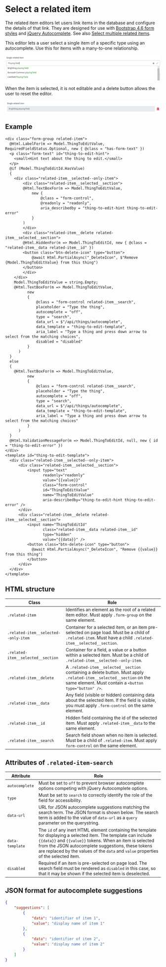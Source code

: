 # Select a related item

The related item editors let users link items in the database and configure the details of that link. They are designed for use with [Bootstrap 4.6 form styles](https://getbootstrap.com/docs/4.6/components/forms/) and [jQuery Autocomplete](https://github.com/devbridge/jQuery-Autocomplete). See also [Select multiple related items](RelatedItems.md).

This editor lets a user select a single item of a specific type using an autocomplete. Use this for items with a many-to-one relationship.

![Selecting a single related item from a list](images/related-item-selecting.png)

When the item is selected, it is not editable and a delete button allows the user to reset the editor.

![A single related item is selected](images/related-item-selected.png)

## Example

```razor
<div class="form-group related-item">
  @Html.LabelFor(m => Model.ThingToEditValue, RequiredFieldStatus.Optional, new { @class = "has-form-text" })
  <p class="form-text" id="thing-to-edit-hint">
    <small>Hint text about the thing to edit.</small>
  </p>
  @if (Model.ThingToEditId.HasValue) 
  {
    <div class="related-item__selected--only-item">
        <div class="related-item__selected__section">
        @Html.TextBoxFor(m => Model.ThingToEditValue, 
            new { 
                @class = "form-control", 
                @readonly = "readonly", 
                aria_describedby = "thing-to-edit-hint thing-to-edit-error" 
            }
        )
        </div>
        <div class="related-item__delete related-item__selected__section">
        @Html.HiddenFor(m => Model.ThingToEditId, new { @class = "related-item__data related-item__id" })
        <button class="btn-delete-icon" type="button">
            @await Html.PartialAsync("_DeleteIcon", $"Remove {Model.ThingToEditValue} from this thing")
        </button>
        </div>
    </div>
    Model.ThingToEditValue = string.Empty; 
    @Html.TextBoxFor(m => Model.ThingToEditValue, 
          new 
          {
              @class = "form-control related-item__search", 
              placeholder = "Type the thing", 
              autocomplete = "off", 
              type = "search",
              data_url = $"/api/things/autocomplete", 
              data_template = "thing-to-edit-template", 
              aria_label = "Type a thing and press down arrow to select from the matching choices", 
              disabled = "disabled" 
          }
      ) 
  } 
  else 
  {
    @Html.TextBoxFor(m => Model.ThingToEditValue, 
          new 
          { 
              @class = "form-control related-item__search", 
              placeholder = "Type the thing", 
              autocomplete = "off", 
              type = "search", 
              data_url = $"/api/things/autocomplete", 
              data_template = "thing-to-edit-template", 
              aria_label = "Type a thing and press down arrow to select from the matching choices" 
          }
      ) 
  } 
  @Html.ValidationMessageFor(m => Model.ThingToEditId, null, new { id = "thing-to-edit-error" })
</div>
<template id="thing-to-edit-template">
  <div class="related-item__selected--only-item">
      <div class="related-item__selected__section">
          <input type="text" 
                 readonly="readonly" 
                 value="{{value}}" 
                 class="form-control" 
                 id="ThingToEditValue" 
                 name="ThingToEditValue" 
                 aria-describedby="thing-to-edit-hint thing-to-edit-error" />
      </div>
      <div class="related-item__delete related-item__selected__section">
          <input name="ThingToEditId" 
                 class="related-item__data related-item__id" 
                 type="hidden" 
                 value="{{data}}" />
          <button class="btn-delete-icon" type="button">
            @await Html.PartialAsync("_DeleteIcon", "Remove {{value}} from this thing")
          </button>
      </div>
  </div>
</template>
```

## HTML structure

Class | Role
----- | ----
`.related-item`                         | Identifies an element as the root of a related item editor. Must apply `.form-group` on the same element.
`.related-item__selected--only-item`    | Container for a selected item, or an item pre-selected on page load. Must be a child of `.related-item`. Must have a child `.related-item__selected__section`.
`.related-item__selected__section`      | Container for a field, a value or a button within a selected item. Must be a child of `.related-item__selected--only-item`.
`.related-item__delete`                 | A `.related-item__selected__section` containing a delete button. Must apply `.related-item__selected__section` on the same element. Must contain a `<button type="button" />`.
`.related-item__data`                   | Any field (visible or hidden) containing data about the selected item. If the field is visible, you must apply `.form-control` on the same element.
`.related-item__id`                     | Hidden field containing the id of the selected item. Must apply `.related-item__data` to the same element.
`.related-item__search`                 | Search field shown when no item is selected. Must be a child of `.related-item`. Must apply `form-control` on the same element.

## Attributes of `.related-item-search`

Attribute | Role
--------- | ----
`autocomplete` | Must be set to `off` to prevent browser autocomplete options competing with jQuery Autocomplete options.
`type` | Must be set to `search` to correctly identify the role of the field for accessibility.
`data-url` | URL for JSON autocomplete suggestions matching the search term. The JSON format is shown below. The search term is added to the value of `data-url` as a `query` parameter on the querystring.
`data-template` | The `id` of any inert HTML element containing the template for displaying a selected item. The template can include `{{data}}` and `{{value}}` tokens. When an item is selected from the JSON autocomplete suggestions, these tokens are replaced by the values of the `data` and `value` properties of the selected item.
`disabled` | Required if an item is pre-selected on page load. The search field must be rendered as `disabled` in this case, so that it may be shown if the selected item is deselected.

## JSON format for autocomplete suggestions

```json
{ 
    "suggestions": [
        {
            "data": "identifier of item 1",
            "value": "display name of item 1"
        },
        {
            "data": "identifier of item 2",
            "value": "display name of item 2"
        }
    ] 
}
```
